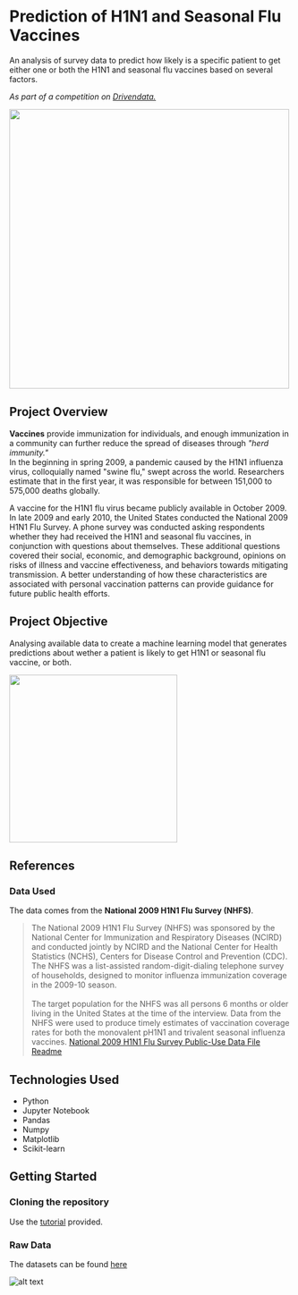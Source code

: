 # Prediction of H1N1 and Seasonal Flu Vaccines
An analysis of survey data to predict how likely is a specific patient to get either one or both the H1N1 and seasonal flu vaccines based on several factors.

*As part of a competition on <a href="https://www.drivendata.org/">Drivendata.</a>*<br>

<img height="500" src="https://miro.medium.com/max/800/1*0YHaGNOMIhZaHkZ7RR-FFQ.jpeg"/>

## Project Overview
**Vaccines** provide immunization for individuals, and enough immunization in a community can further reduce the spread of diseases through *"herd immunity."*<br>
In the beginning in spring 2009, a pandemic caused by the H1N1 influenza virus, colloquially named "swine flu," swept across the world. Researchers estimate that in the first year, it was responsible for between 151,000 to 575,000 deaths globally.<br>

A vaccine for the H1N1 flu virus became publicly available in October 2009. In late 2009 and early 2010, the United States conducted the National 2009 H1N1 Flu Survey. A phone survey was conducted asking respondents whether they had received the H1N1 and seasonal flu vaccines, in conjunction with questions about themselves. These additional questions covered their social, economic, and demographic background, opinions on risks of illness and vaccine effectiveness, and behaviors towards mitigating transmission. A better understanding of how these characteristics are associated with personal vaccination patterns can provide guidance for future public health efforts.

## Project Objective
Analysing available data to create a machine learning model that generates predictions about wether a patient is likely to get H1N1 or seasonal flu vaccine, or both.

<img height="300" src="https://storage.googleapis.com/kaggle-media/competitions/playground/Microscope"/>

## References
### Data Used
The data comes from the **National 2009 H1N1 Flu Survey (NHFS)**.

>The National 2009 H1N1 Flu Survey (NHFS) was sponsored by the National Center for Immunization and Respiratory Diseases (NCIRD) and conducted jointly by NCIRD and the National Center for Health Statistics (NCHS), Centers for Disease Control and Prevention (CDC). The NHFS was a list-assisted random-digit-dialing telephone survey of households, designed to monitor influenza immunization coverage in the 2009-10 season.<br>
<br>The target population for the NHFS was all persons 6 months or older living in the United States at the time of the interview. Data from the NHFS were used to produce timely estimates of vaccination coverage rates for both the monovalent pH1N1 and trivalent seasonal influenza vaccines.
<a href="https://ftp.cdc.gov/pub/Health_Statistics/NCHS/Datasets/nis/nhfs/nhfspuf_readme.txt">National 2009 H1N1 Flu Survey Public-Use Data File Readme</a>

## Technologies Used
- Python
- Jupyter Notebook
- Pandas
- Numpy
- Matplotlib
- Scikit-learn

## Getting Started
### Cloning the repository
Use the <a href="https://docs.github.com/en/repositories/creating-and-managing-repositories/cloning-a-repository">tutorial</a> provided.<br>

### Raw Data
The datasets can be found <a href="https://www.drivendata.org/competitions/66/flu-shot-learning/page/210/">here</a>


![alt text](https://media0.giphy.com/media/LaVp0AyqR5bGsC5Cbm/giphy.gif?cid=790b761127b602110641413a4158b121329f65abb5979c7b&rid=giphy.gif&ct=g)
